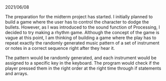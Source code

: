 2021/06/08

The preparation for the midterm project has started. I initially planned to build a game where the user has to control the character to dodge the bullets. However, as I was introduced to the sound function of Processing, I decided to try making a rhythm game. Although the concept of the game is vague at this point, I am thinking of building a game where the play has to repeat exactly the randomly generated music pattern of a set of instrument or notes in a correct sequence right after they hear it. 

The pattern would be randomly generated, and each instrument would be assigned to a specific key in the keyboard. The program would check if the player pressed them in the right order at the right time through if statements and arrays. 
